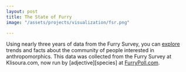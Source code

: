 ```yaml
---
layout: post
title: The State of Furry
image: "/assets/projects/visualization/fsr.png"

---
```


Using nearly three years of data from the Furry Survey, you can [explore](http://vis.adjectivespecies.com/furrysurvey) trends and facts about the community of people interested in anthropomorphics. This data was collected from the Furry Survey at Klisoura.com, now run by \[adjective\]\[species\] at [FurryPoll.com](http://furrypoll.com).
